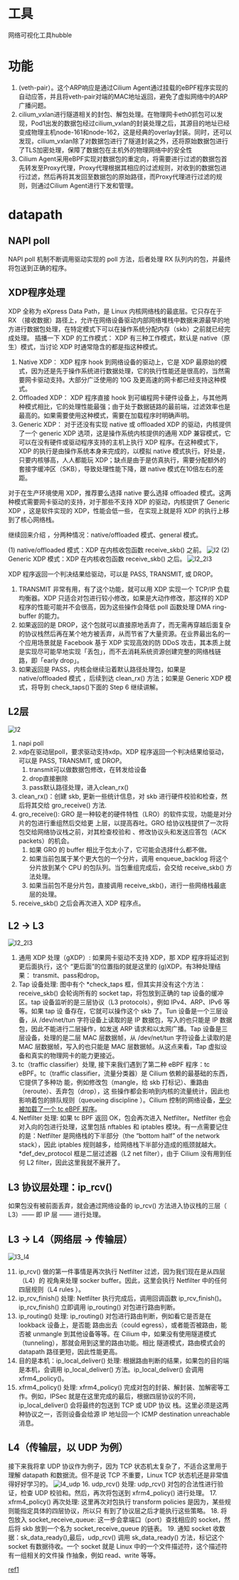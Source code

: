 # 工具
网络可视化工具hubble


# 功能

1. (veth-pair）。这个ARP响应是通过Cilium Agent通过挂载的eBPF程序实现的自动应答，并且将veth-pair对端的MAC地址返回，避免了虚拟网络中的ARP广播问题。
2. cilium_vxlan进行隧道相关的封包、解包处理。在物理网卡eth0抓包可以发现，Pod1出发的数据包经过cilium_vxlan的封装处理之后，其源目的地址已经变成物理主机node-161和node-162，这是经典的overlay封装。同时，还可以发现，cilium_vxlan除了对数据包进行了隧道封装之外，还将原始数据包进行了TLS加密处理，保障了数据包在主机外的物理网络中的安全性
3. Cilium Agent采用eBPF实现对数据包的重定向，将需要进行过滤的数据包首先转发至Proxy代理，Proxy代理根据其相应的过滤规则，对收到的数据包进行过滤，然后再将其发回至数据包的原始路径，而Proxy代理进行过滤的规则，则通过Cilium Agent进行下发和管理。



# datapath

## NAPI poll
NAPI poll 机制不断调用驱动实现的 poll 方法，后者处理 RX 队列内的包，并最终 将包送到正确的程序。

## XDP程序处理

XDP 全称为 eXpress Data Path，是 Linux 内核网络栈的最底层。它只存在于 RX （接收数据）路径上，允许在网络设备驱动内部网络堆栈中数据来源最早的地方进行数据包处理，在特定模式下可以在操作系统分配内存（skb）之前就已经完成处理。
插播一下 XDP 的工作模式：
XDP 有三种工作模式，默认是 native（原生）模式，当讨论 XDP 时通常隐含的都是指这种模式。

1. Native XDP： XDP 程序 hook 到网络设备的驱动上，它是 XDP 最原始的模式，因为还是先于操作系统进行数据处理，它的执行性能还是很高的，当然需要网卡驱动支持。大部分广泛使用的 10G 及更高速的网卡都已经支持这种模式。
2. Offloaded XDP： XDP 程序直接 hook 到可编程网卡硬件设备上，与其他两种模式相比，它的处理性能最强；由于处于数据链路的最前端，过滤效率也是最高的。如果需要使用这种模式，需要在加载程序时明确声明。
3. Generic XDP： 对于还没有实现 native 或 offloaded XDP 的驱动，内核提供了一个 generic XDP 选项，这是操作系统内核提供的通用 XDP 兼容模式，它可以在没有硬件或驱动程序支持的主机上执行 XDP 程序。在这种模式下，XDP 的执行是由操作系统本身来完成的，以模拟 native 模式执行。好处是，只要内核够高，人人都能玩 XDP；缺点是由于是仿真执行，需要分配额外的套接字缓冲区（SKB），导致处理性能下降，跟 native 模式在10倍左右的差距。

对于在生产环境使用 XDP，推荐要么选择 native 要么选择 offloaded 模式。这两种模式需要网卡驱动的支持，对于那些不支持 XDP 的驱动，内核提供了 Generic XDP ，这是软件实现的 XDP，性能会低一些， 在实现上就是将 XDP 的执行上移到了核心网络栈。

继续回来介绍 ，分两种情况：native/offloaded 模式、general 模式。

(1) native/offloaded 模式：XDP 在内核收包函数 receive_skb() 之前。
![l2](./images/l2.png)
(2) Generic XDP 模式：XDP 在内核收包函数 receive_skb() 之后。
![l2_2l3](./images/l2_l3.png)

XDP 程序返回一个判决结果给驱动，可以是 PASS, TRANSMIT, 或 DROP。

1. TRANSMIT 非常有用，有了这个功能，就可以用 XDP 实现一个 TCP/IP 负载均衡器。XDP 只适合对包进行较小修改，如果是大动作修改，那这样的 XDP 程序的性能可能并不会很高，因为这些操作会降低 poll 函数处理 DMA ring-buffer 的能力。
2. 如果返回的是 DROP，这个包就可以直接原地丢弃了，而无需再穿越后面复杂的协议栈然后再在某个地方被丢弃，从而节省了大量资源。在业界最出名的一个应用场景就是 Facebook 基于 XDP 实现高效的防 DDoS 攻击，其本质上就是实现尽可能早地实现「丢包」，而不去消耗系统资源创建完整的网络栈链路，即「early drop」。
3. 如果返回是 PASS，内核会继续沿着默认路径处理包，如果是 native/offloaded 模式 ，后续到达 clean_rx() 方法；如果是 Generic XDP 模式，将导到 check_taps()下面的 Step 6 继续讲解。


## L2层
![l2](./images/l2.png)
1. napi poll
2. xdp在驱动层poll，要求驱动支持xdp。XDP 程序返回一个判决结果给驱动，可以是 PASS, TRANSMIT, 或 DROP。
   1. transmit可以做数据包修改，在转发给设备
   2. drop直接删除
   3. pass默认路径处理，进入clean_rx()
3. clean_rx()：创建 skb, 更新一些统计信息，对 skb 进行硬件校验和检查，然后将其交给 gro_receive() 方法.
4. gro_receive(): GRO 是一种较老的硬件特性（LRO）的软件实现，功能是对分片的包进行重组然后交给更 上层，以提高吞吐。GRO 给协议栈提供了一次将包交给网络协议栈之前，对其检查校验和 、修改协议头和发送应答包（ACK packets）的机会。
   1. 如果 GRO 的 buffer 相比于包太小了，它可能会选择什么都不做。
   2. 如果当前包属于某个更大包的一个分片，调用 enqueue_backlog 将这个分片放到某个 CPU 的包队列。当包重组完成后，会交给 receive_skb() 方法处理。
   3. 如果当前包不是分片包，直接调用 receive_skb()，进行一些网络栈最底层的处理。
5. receive_skb() 之后会再次进入 XDP 程序点。


## L2 -> L3 
![l2_2l3](./images/l2_l3.png)
1. 通用 XDP 处理（gXDP）: 如果网卡驱动不支持 XDP，那 XDP 程序将延迟到更后面执行，这个 “更后面”的位置指的就是这里的 (g)XDP。有3种处理结果： transmit、pass和drop。
2. Tap 设备处理: 图中有个 *check_taps 框，但其实并没有这个方法：receive_skb() 会轮询所有的 socket tap，将包放到正确的 tap 设备的缓冲区。tap 设备监听的是三层协议（L3 protocols），例如 IPv4、ARP、IPv6 等等。如果 tap 设 备存在，它就可以操作这个 skb 了。Tun 设备是一个三层设备，从 /dev/net/tun 字符设备上读取的是 IP 数据包，写入的也只能是 IP 数据包，因此不能进行二层操作，如发送 ARP 请求和以太网广播。Tap 设备是三层设备，处理的是二层 MAC 层数据帧，从 /dev/net/tun 字符设备上读取的是 MAC 层数据帧，写入的也只能是 MAC 层数据帧。从这点来看，Tap 虚拟设备和真实的物理网卡的能力更接近。
3. tc（traffic classifier）处理, 接下来我们遇到了第二种 eBPF 程序：tc eBPF。tc（traffic classifier，流量分类器）是 Cilium 依赖的最基础的东西，它提供了多种功 能，例如修改包（mangle，给 skb 打标记）、重路由（reroute）、丢弃包（drop），这 些操作都会影响到内核的流量统计，因此也影响着包的排队规则（queueing discipline ）。Cilium 控制的网络设备，[至少被加载了一个 tc eBPF 程序](http://arthurchiao.art/blog/cilium-network-topology-on-aws/)。
4. Netfilter 处理: 如果 tc BPF 返回 OK，包会再次进入 Netfilter。Netfilter 也会对入向的包进行处理，这里包括 nftables 和 iptables 模块。有一点需要记住的是：Netfilter 是网络栈的下半部分（the “bottom half” of the network stack），因此 iptables 规则越多，给网络栈下半部分造成的瓶颈就越大。*def_dev_protocol 框是二层过滤器（L2 net filter），由于 Cilium 没有用到任何 L2 filter，因此这里我就不展开了。

## L3 协议层处理：ip_rcv()
如果包没有被前面丢弃，就会通过网络设备的 ip_rcv() 方法进入协议栈的三层（ L3）—— 即 IP 层 —— 进行处理。
## L3 -> L4（网络层 -> 传输层）
![l3_l4](./images/L3_l4.png)

11. ip_rcv() 做的第一件事情是再次执行 Netfilter 过滤，因为我们现在是从四层（L4）的 视角来处理 socker buffer。因此，这里会执行 Netfilter 中的任何四层规则（L4 rules ）。
12. ip_rcv_finish() 处理: Netfilter 执行完成后，调用回调函数 ip_rcv_finish()。ip_rcv_finish() 立即调用 ip_routing() 对包进行路由判断。
13. ip_routing() 处理: ip_routing() 对包进行路由判断，例如看它是否是在 lookback 设备上，是否能 路由出去（could egress），或者能否被路由，能否被 unmangle 到其他设备等等。在 Cilium 中，如果没有使用隧道模式（tunneling），那就会用到这里的路由功能。相比 隧道模式，路由模式会的 datapath 路径更短，因此性能更高。
14. 目的是本机：ip_local_deliver() 处理: 根据路由判断的结果，如果包的目的端是本机，会调用 ip_local_deliver() 方法。ip_local_deliver() 会调用 xfrm4_policy()。
15. xfrm4_policy() 处理: xfrm4_policy() 完成对包的封装、解封装、加解密等工作。例如，IPSec 就是在这里完成的最后，根据四层协议的不同，ip_local_deliver() 会将最终的包送到 TCP 或 UDP 协议 栈。这里必须是这两种协议之一，否则设备会给源 IP 地址回一个 ICMP destination unreachable 消息。


## L4（传输层，以 UDP 为例）
接下来我将拿 UDP 协议作为例子，因为 TCP 状态机太复杂了，不适合这里用于理解 datapath 和数据流。但不是说 TCP 不重要，Linux TCP 状态机还是非常值得好好学习的。
![l4_udp](./images/l4_udp.png)
16. udp_rcv() 处理: udp_rcv() 对包的合法性进行验证，检查 UDP 校验和。然后，再次将包送到 xfrm4_policy() 进行处理。
17. xfrm4_policy() 再次处理: 这里再次对包执行 transform policies 是因为，某些规则能指定具体的四层协议，所以只 有到了协议层之后才能执行这些策略。
18. 将包放入 socket_receive_queue: 这一步会拿端口（port）查找相应的 socket，然后将 skb 放到一个名为 socket_receive_queue 的链表。
19. 通知 socket 收数据：sk_data_ready(),最后，udp_rcv() 调用 sk_data_ready() 方法，标记这个 socket 有数据待收。一个 socket 就是 Linux 中的一个文件描述符，这个描述符有一组相关的文件操 作抽象，例如 read、write 等等。



[ref1](https://juejin.cn/post/7088335459738189860)